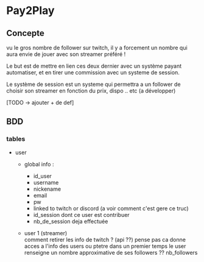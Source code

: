 # Pay2Play

## Concepte

vu le gros nombre de follower sur twitch, il y a forcement un nombre qui aura envie de jouer avec son streamer préféré !

Le but est de mettre en lien ces deux dernier avec un système payant automatiser, et en tirer une commission avec un systeme de session.

Le système de session est un systeme qui permettra a un follower de choisir son streamer en fonction du prix, dispo .. etc (a développer)

[TODO -> ajouter + de def] 

## BDD

### tables 
* user
    * global info :
        * id_user
        * username
        * nickename
        * email
        * pw
        * linked to twitch or discord (a voir comment c'est gere ce truc)
        * id_session dont ce user est contribuer 
        * nb_de_session deja effectuée


                
    * user 1 (streamer)   
                    comment retirer les info de twitch ? (api ??) pense pas ca donne acces a l'info des users ou ptetre dans un premier temps le user renseigne un nombre approximative de ses followers ??
                    nb_followers
                    
    * user 2 (follower)

    * user 3 (admin)

                   
        
* Session
    * id session
    * duration
    * price
    * game
    * id du user 1 (streamer) [1->1]
    * id du user 2 (follower) [1->1]
    * type de session (en cours, non validé, annulé, supprimé.. etc) pour garder l'etat actuelle des sessions dans le cas du non finition de l'usage, où on lui permettra d'écrire se remettre sur le formulaire de ces session son tout retaper


## Maquette

* home page with all the stuff (contact about etc..)
login page
* a page for followers with a list of streamers filtred with prices, games, disponibilities.. etc
* une page pour les follower pour "creer une nouvelle session" (garder)
* contact us 
* about us
    



